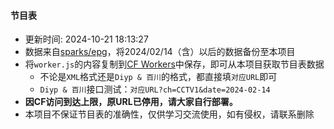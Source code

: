 #### 节目表
* 更新时间: 2024-10-21 18:13:27
* 数据来自[sparks/epg](https://github.com/sparkssssssssss/epg)，将2024/02/14（含）以后的数据备份至本项目
* 将`worker.js`的内容复制到[CF Workers](https://workers.cloudflare.com/)中保存，即可从本项目获取节目表数据
  - 不论是`XML`格式还是`Diyp & 百川`的格式，都直接填`对应URL`即可
  - `Diyp & 百川`接口测试：`对应URL?ch=CCTV1&date=2024-02-14`
* **因CF访问到达上限，原URL已停用，请大家自行部署。**
* 本项目不保证节目表的准确性，仅供学习交流使用，如有侵权，请联系删除

